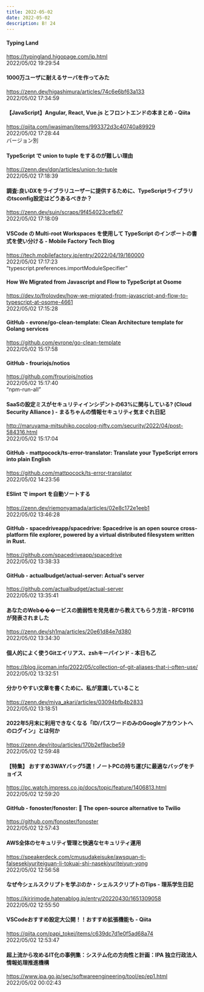 ```yaml
---
title: 2022-05-02
date: 2022-05-02
description: B! 24
---
```


#### Typing Land
https://typingland.higopage.com/jp.html<br>
2022/05/02 19:29:54<br>


#### 1000万ユーザに耐えるサーバを作ってみた
https://zenn.dev/higashimura/articles/74c6e6bf63a133<br>
2022/05/02 17:34:59<br>


#### 【JavaScript】Angular, React, Vue.js とフロントエンドの本まとめ - Qiita
https://qiita.com/iwasiman/items/993372d3c40740a89929<br>
2022/05/02 17:28:44<br>
バージョン別


#### TypeScript で union to tuple をするのが難しい理由
https://zenn.dev/dqn/articles/union-to-tuple<br>
2022/05/02 17:18:39<br>


#### 調査:良いDXをライブラリユーザーに提供するために、TypeScriptライブラリのtsconfig設定はどうあるべきか？
https://zenn.dev/suin/scraps/9f454023cefb67<br>
2022/05/02 17:18:09<br>


#### VSCode の Multi-root Workspaces を使用して TypeScript のインポートの書式を使い分ける - Mobile Factory Tech Blog
https://tech.mobilefactory.jp/entry/2022/04/19/160000<br>
2022/05/02 17:17:23<br>
“typescript.preferences.importModuleSpecifier”


#### How We Migrated from Javascript and Flow to TypeScript at Osome
https://dev.to/frolovdev/how-we-migrated-from-javascript-and-flow-to-typescript-at-osome-4661<br>
2022/05/02 17:15:28<br>


#### GitHub - evrone/go-clean-template: Clean Architecture template for Golang services
https://github.com/evrone/go-clean-template<br>
2022/05/02 15:17:58<br>


#### GitHub - frouriojs/notios
https://github.com/frouriojs/notios<br>
2022/05/02 15:17:40<br>
“npm-run-all”


#### SaaSの設定ミスがセキュリティインシデントの63%に関与している? (Cloud Security Alliance ) - まるちゃんの情報セキュリティ気まぐれ日記
http://maruyama-mitsuhiko.cocolog-nifty.com/security/2022/04/post-584316.html<br>
2022/05/02 15:17:04<br>


#### GitHub - mattpocock/ts-error-translator: Translate your TypeScript errors into plain English
https://github.com/mattpocock/ts-error-translator<br>
2022/05/02 14:23:56<br>


#### ESlint で import を自動ソートする
https://zenn.dev/riemonyamada/articles/02e8c172e1eeb1<br>
2022/05/02 13:46:28<br>


#### GitHub - spacedriveapp/spacedrive: Spacedrive is an open source cross-platform file explorer, powered by a virtual distributed filesystem written in Rust.
https://github.com/spacedriveapp/spacedrive<br>
2022/05/02 13:38:33<br>


#### GitHub - actualbudget/actual-server: Actual's server
https://github.com/actualbudget/actual-server<br>
2022/05/02 13:35:41<br>


#### あなたのWeb���ービスの脆弱性を発見者から教えてもらう方法 - RFC9116が発表されました
https://zenn.dev/sh1ma/articles/20e61d84e7d380<br>
2022/05/02 13:34:30<br>


#### 個人的によく使うGitエイリアス、zshキーバインド - 本日も乙
https://blog.jicoman.info/2022/05/collection-of-git-aliases-that-i-often-use/<br>
2022/05/02 13:32:51<br>


#### 分かりやすい文章を書くために、私が意識していること
https://zenn.dev/miya_akari/articles/03094bfb4b2833<br>
2022/05/02 13:18:51<br>


#### 2022年5月末に利用できなくなる「ID/パスワードのみのGoogleアカウントへのログイン」とは何か
https://zenn.dev/ritou/articles/170b2ef9acbe59<br>
2022/05/02 12:59:48<br>


#### 【特集】 おすすめ3WAYバッグ5選！ノートPCの持ち運びに最適なバッグをチョイス
https://pc.watch.impress.co.jp/docs/topic/feature/1406813.html<br>
2022/05/02 12:59:20<br>


#### GitHub - fonoster/fonoster: 🚀 The open-source alternative to Twilio
https://github.com/fonoster/fonoster<br>
2022/05/02 12:57:43<br>


#### AWS全体のセキュリティ管理と快適なセキュリティ運用
https://speakerdeck.com/cmusudakeisuke/awsquan-ti-falsesekiyuriteiguan-li-tokuai-shi-nasekiyuriteiyun-yong<br>
2022/05/02 12:56:58<br>


#### なぜ今シェルスクリプトを学ぶのか・シェルスクリプトのTips - 理系学生日記
https://kiririmode.hatenablog.jp/entry/20220430/1651309058<br>
2022/05/02 12:55:50<br>


#### VSCodeおすすめ設定大公開！！おすすめ拡張機能も - Qiita
https://qiita.com/papi_tokei/items/c639dc7d1e0f5ad68a74<br>
2022/05/02 12:53:47<br>


#### 超上流から攻めるIT化の事例集：システム化の方向性と計画：IPA 独立行政法人 情報処理推進機構
https://www.ipa.go.jp/sec/softwareengineering/tool/ep/ep1.html<br>
2022/05/02 00:02:43<br>



